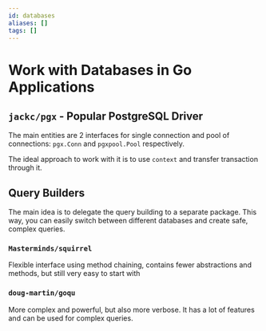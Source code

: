 ```yaml
---
id: databases
aliases: []
tags: []
---
```


# Work with Databases in Go Applications

## `jackc/pgx` - Popular PostgreSQL Driver

The main entities are 2 interfaces for single connection and pool of connections: `pgx.Conn` and `pgxpool.Pool` respectively.

The ideal approach to work with it is to use `context` and transfer transaction through it.

## Query Builders

The main idea is to delegate the query building to a separate package. This way, you can easily switch between different
databases and create safe, complex queries.

### `Masterminds/squirrel`

Flexible interface using method chaining, contains fewer abstractions and methods, but still very easy to start with

### `doug-martin/goqu`

More complex and powerful, but also more verbose. It has a lot of features and can be used for complex queries.

